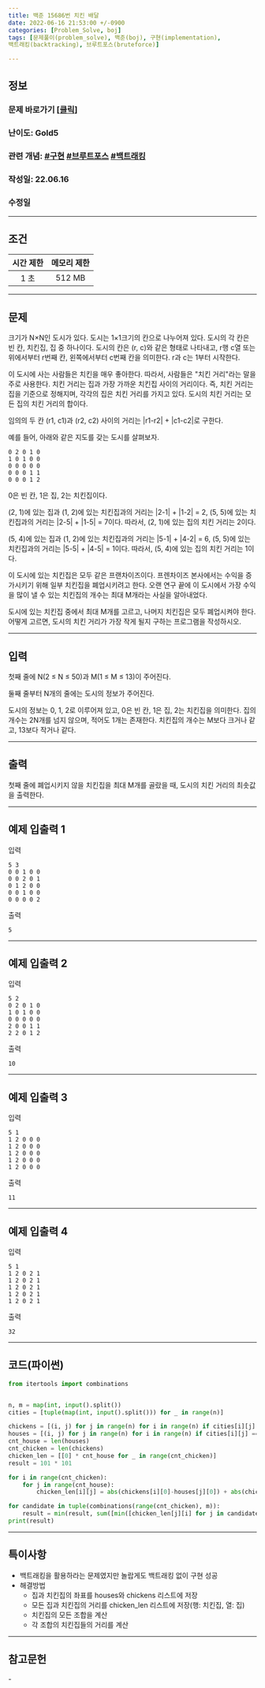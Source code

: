 ```yaml
---
title: 백준 15686번 치킨 배달
date: 2022-06-16 21:53:00 +/-0900
categories: [Problem_Solve, boj]
tags: [문제풀이(problem_solve), 백준(boj), 구현(implementation), 
백트래킹(backtracking), 브루트포스(bruteforce)]

---
```

## 정보
### 문제 바로가기 [[클릭](https://www.acmicpc.net/problem/15686)]
### 난이도: Gold5
### 관련 개념: [#구현](https://www.acmicpc.net/problemset?sort=ac_desc&algo=102) [#브루트포스](https://www.acmicpc.net/problemset?sort=ac_desc&algo=125) [#백트래킹](https://www.acmicpc.net/problemset?sort=ac_desc&algo=5)
### 작성일: 22.06.16
### 수정일

---
## 조건

시간 제한|메모리 제한
:---:|:---:
1 초|512 MB

---
## 문제
크기가 N×N인 도시가 있다. 도시는 1×1크기의 칸으로 나누어져 있다. 도시의 각 칸은 빈 칸, 치킨집, 집 중 하나이다. 도시의 칸은 (r, c)와 같은 형태로 나타내고, r행 c열 또는 위에서부터 r번째 칸, 왼쪽에서부터 c번째 칸을 의미한다. r과 c는 1부터 시작한다.

이 도시에 사는 사람들은 치킨을 매우 좋아한다. 따라서, 사람들은 "치킨 거리"라는 말을 주로 사용한다. 치킨 거리는 집과 가장 가까운 치킨집 사이의 거리이다. 즉, 치킨 거리는 집을 기준으로 정해지며, 각각의 집은 치킨 거리를 가지고 있다. 도시의 치킨 거리는 모든 집의 치킨 거리의 합이다.

<p>임의의 두 칸 (r1, c1)과 (r2, c2) 사이의 거리는 |r1-r2| + |c1-c2|로 구한다.</p>

예를 들어, 아래와 같은 지도를 갖는 도시를 살펴보자.

```
0 2 0 1 0
1 0 1 0 0
0 0 0 0 0
0 0 0 1 1
0 0 0 1 2
```

0은 빈 칸, 1은 집, 2는 치킨집이다.

<p>(2, 1)에 있는 집과 (1, 2)에 있는 치킨집과의 거리는 |2-1| + |1-2| = 2, (5, 5)에 있는 치킨집과의 거리는 |2-5| + |1-5| = 7이다. 따라서, (2, 1)에 있는 집의 치킨 거리는 2이다.</p>

<p>(5, 4)에 있는 집과 (1, 2)에 있는 치킨집과의 거리는 |5-1| + |4-2| = 6, (5, 5)에 있는 치킨집과의 거리는 |5-5| + |4-5| = 1이다. 따라서, (5, 4)에 있는 집의 치킨 거리는 1이다.</p>

이 도시에 있는 치킨집은 모두 같은 프랜차이즈이다. 프렌차이즈 본사에서는 수익을 증가시키기 위해 일부 치킨집을 폐업시키려고 한다. 오랜 연구 끝에 이 도시에서 가장 수익을 많이 낼 수 있는  치킨집의 개수는 최대 M개라는 사실을 알아내었다.

도시에 있는 치킨집 중에서 최대 M개를 고르고, 나머지 치킨집은 모두 폐업시켜야 한다. 어떻게 고르면, 도시의 치킨 거리가 가장 작게 될지 구하는 프로그램을 작성하시오.

---
## 입력
첫째 줄에 N(2 ≤ N ≤ 50)과 M(1 ≤ M ≤ 13)이 주어진다.

둘째 줄부터 N개의 줄에는 도시의 정보가 주어진다.

도시의 정보는 0, 1, 2로 이루어져 있고, 0은 빈 칸, 1은 집, 2는 치킨집을 의미한다. 집의 개수는 2N개를 넘지 않으며, 적어도 1개는 존재한다. 치킨집의 개수는 M보다 크거나 같고, 13보다 작거나 같다.

---
## 출력
첫째 줄에 폐업시키지 않을 치킨집을 최대 M개를 골랐을 때, 도시의 치킨 거리의 최솟값을 출력한다.

---
## 예제 입출력 1
입력
```
5 3
0 0 1 0 0
0 0 2 0 1
0 1 2 0 0
0 0 1 0 0
0 0 0 0 2
```

출력
```
5
```

---
## 예제 입출력 2
입력
```
5 2
0 2 0 1 0
1 0 1 0 0
0 0 0 0 0
2 0 0 1 1
2 2 0 1 2
```

출력
```
10
```

---
## 예제 입출력 3
입력
```
5 1
1 2 0 0 0
1 2 0 0 0
1 2 0 0 0
1 2 0 0 0
1 2 0 0 0
```

출력
```
11
```

---
## 예제 입출력 4
입력
```
5 1
1 2 0 2 1
1 2 0 2 1
1 2 0 2 1
1 2 0 2 1
1 2 0 2 1
```

출력
```
32
```

---
## 코드(파이썬)
```python
from itertools import combinations


n, m = map(int, input().split())
cities = [tuple(map(int, input().split())) for _ in range(n)]

chickens = [(i, j) for j in range(n) for i in range(n) if cities[i][j] == 2]
houses = [(i, j) for j in range(n) for i in range(n) if cities[i][j] == 1]
cnt_house = len(houses)
cnt_chicken = len(chickens)
chicken_len = [[0] * cnt_house for _ in range(cnt_chicken)]
result = 101 * 101

for i in range(cnt_chicken):
    for j in range(cnt_house):
        chicken_len[i][j] = abs(chickens[i][0]-houses[j][0]) + abs(chickens[i][1]-houses[j][1])

for candidate in tuple(combinations(range(cnt_chicken), m)):
    result = min(result, sum([min([chicken_len[j][i] for j in candidate]) for i in range(cnt_house)]))
print(result)

```

---
## 특이사항
- 백트래킹을 활용하라는 문제였지만 놀랍게도 백트래킹 없이 구현 성공
- 해결방법
  - 집과 치킨집의 좌표를 houses와 chickens 리스트에 저장
  - 모든 집과 치킨집의 거리를 chicken_len 리스트에 저장(행: 치킨집, 열: 집)
  - 치킨집의 모든 조합을 계산
  - 각 조합의 치킨집들의 거리를 계산

---
## 참고문헌
\-
